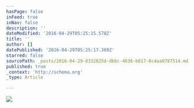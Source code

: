 ```yaml
---
hasPage: false
inFeed: true
inNav: false
description: ''
dateModified: '2016-04-29T05:25:15.578Z'
title: ''
author: []
datePublished: '2016-04-29T05:25:17.369Z'
starred: false
sourcePath: _posts/2016-04-29-8332825d-dbbc-4636-b617-0c4aa0787514.md
published: true
_context: 'http://schema.org'
_type: Article

---
```

![](https://the-grid-user-content.s3-us-west-2.amazonaws.com/2945ba4b-e7e4-4a23-a93c-2cdfb9394967.jpg)